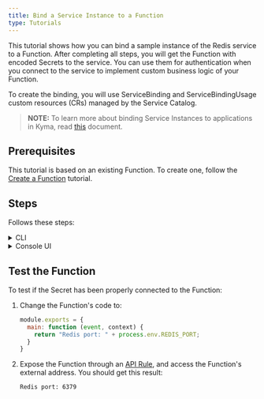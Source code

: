 ```yaml
---
title: Bind a Service Instance to a Function
type: Tutorials
---
```


This tutorial shows how you can bind a sample instance of the Redis service to a Function. After completing all steps, you will get the Function with encoded Secrets to the service. You can use them for authentication when you connect to the service to implement custom business logic of your Function.

To create the binding, you will use ServiceBinding and ServiceBindingUsage custom resources (CRs) managed by the Service Catalog.

>**NOTE:** To learn more about binding Service Instances to applications in Kyma, read [this](/components/service-catalog/#details-provisioning-and-binding) document.

## Prerequisites

This tutorial is based on an existing Function. To create one, follow the [Create a Function](#tutorials-create-a-function) tutorial.

## Steps

Follows these steps:

<div tabs name="steps" group="bind-function">
  <details>
  <summary label="cli">
  CLI
  </summary>

1. Export these variables:

    ```bash
    export NAME={FUNCTION_NAME}
    export NAMESPACE={FUNCTION_NAMESPACE}
    ```

    > **NOTE:** Function takes the name from the Function CR name. The ServiceInstance, ServiceBinding, and ServiceBindingUsage CRs can have different names, but for the purpose of this tutorial, all related resources share a common name defined under the **NAME** variable.

    > **NOTE:** If you already have a Redis instance provisioned on your cluster, move directly to point 6 to create a Service Binding.

2. Provision an Addon CR with the Redis service:

    ```yaml
    cat <<EOF | kubectl apply -f  -
    apiVersion: addons.kyma-project.io/v1alpha1
    kind: AddonsConfiguration
    metadata:
      name: $NAME
      namespace: $NAMESPACE
    spec:
      reprocessRequest: 0
      repositories:
      - url: https://github.com/kyma-project/addons/releases/download/0.11.0/index-testing.yaml
    EOF
    ```

3. Check if the Addon CR was created successfully. The CR phase should state `Ready`:

    ```bash
    kubectl get addons $NAME -n $NAMESPACE -o=jsonpath="{.status.phase}"
    ```

4. Create a ServiceInstance CR. You will use the provisioned [Redis](https://redis.io/) service with its `micro` plan:

    ```yaml
    cat <<EOF | kubectl apply -f -
    apiVersion: servicecatalog.k8s.io/v1beta1
    kind: ServiceInstance
    metadata:
      name: $NAME
      namespace: $NAMESPACE
    spec:
      serviceClassExternalName: redis
      servicePlanExternalName: micro
      parameters:
        imagePullPolicy: Always
    EOF    
    ```

5. Check if the ServiceInstance CR was created successfully. The last condition in the CR status should state `Ready True`:

    ```bash
    kubectl get serviceinstance $NAME -n $NAMESPACE -o=jsonpath="{range .status.conditions[*]}{.type}{'\t'}{.status}{'\n'}{end}"
    ```

6. Create a ServiceBinding CR that points to the newly created Service Instance in the **spec.instanceRef** field:

    ```yaml
    cat <<EOF | kubectl apply -f -
    apiVersion: servicecatalog.k8s.io/v1beta1
    kind: ServiceBinding
    metadata:
      name: $NAME
      namespace: $NAMESPACE
    spec:
      instanceRef:
        name: $NAME
    EOF    
    ```

    > **NOTE:** If you use an existing Service Instance, change **spec.instanceRef.name** to the name of your Service Instance.

7. Check if the ServiceBinding CR was created successfully. The last condition in the CR status should state `Ready True`:

    ```bash
    kubectl get servicebinding $NAME -n $NAMESPACE -o=jsonpath="{range .status.conditions[*]}{.type}{'\t'}{.status}{'\n'}{end}"
    ```

8. Create a ServiceBindingUsage CR:

    ```yaml
    cat <<EOF | kubectl apply -f -
    apiVersion: servicecatalog.kyma-project.io/v1alpha1
    kind: ServiceBindingUsage
    metadata:
      name: $NAME
      namespace: $NAMESPACE
    spec:
      serviceBindingRef:
        name: $NAME
      usedBy:
        kind: serverless-function
        name: $NAME
      parameters:
        envPrefix:
          name: "REDIS_"
    EOF
    ```

    - The **spec.serviceBindingRef** and **spec.usedBy** fields are required. **spec.serviceBindingRef** points to the Service Binding you have just created and **spec.usedBy** points to the Function. More specifically, **spec.usedBy** refers to the name of the related KService CR (`name: $NAME`) and the cluster-specific [UsageKind CR](https://kyma-project.io/docs/components/service-catalog/#custom-resource-usage-kind) (`kind: serverless-function`) that defines how Secrets should be injected to your Function when creating a Service Binding.

    - The **spec.parameters.envPrefix.name** field is optional. It adds a prefix to all environment variables injected in a Secret to the Function when creating a Service Binding. In our example, **envPrefix** is `REDIS_`, so all environmental variables will follow the `REDIS_{env}` naming pattern.

        > **TIP:** It is considered good practice to use **envPrefix**. In some cases, a Function must use several instances of a given ServiceClass. Prefixes allow you to distinguish between instances and make sure that one Secret does not overwrite another one.

9. Check if the ServiceBindingUsage CR was created successfully. The last condition in the CR status should state `Ready True`:

    ```bash
    kubectl get servicebindingusage $NAME -n $NAMESPACE -o=jsonpath="{range .status.conditions[*]}{.type}{'\t'}{.status}{'\n'}{end}"
    ```

10. Retrieve and decode Secret details from the Service Binding:

    ```bash
    kubectl get secret $NAME -n $NAMESPACE -o go-template='{{range $k,$v := .data}}{{printf "%s: " $k}}{{if not $v}}{{$v}}{{else}}{{$v | base64decode}}{{end}}{{"\n"}}{{end}}'
    ```

    You should get a result similar to the following details:

    ```bash
    HOST: hb-redis-micro-0e965585-9699-443f-b987-38bc6af0e416-redis.serverless.svc.cluster.local
    PORT: 6379
    REDIS_PASSWORD: 1tvDcINZvp
    ```

    > **NOTE:** If you added the **REDIS_** prefix for environmental variables in step 6, all variables will start with it. For example, the **PORT** variable will take the form of **REDIS_PORT**.

    </details>
    <details>
    <summary label="console-ui">
    Console UI
    </summary>

To create a binding, you must first create a sample Service Instance to which you can bind the Function. Follow the sections and steps to complete this tutorial.

### Provision a Redis service using an Addon

> **NOTE:** If you already have a Redis instance provisioned on your cluster, move directly to the **Bind the Function to the Service Instance** section.

Follow these steps:

1. Select a Namespace from the drop-down list in the top navigation panel where you want to provision the Redis service.

2. Go to the **Addons** view in the left navigation panel and select **Add New Configuration**.

3. Enter `https://github.com/kyma-project/addons/releases/download/0.11.0/index-testing.yaml` in the **Urls** field. The Addon name is automatically generated.

4. Select **Add** to confirm changes.

    You will see that the Addon has the `Ready` status.

### Create a Service Instance

1. Go to the **Catalog** view where you can see the list of all available Addons and select **[Experimental] Redis**.

2. Select **Add** to provision the Redis ServiceClass and create its instance in your Namespace.

3. Change the **Name** to match the Function, select `micro` from the **Plan** drop-down list, and set **Image pull policy** to `Always`.

    > **NOTE:** The Service Instance, Service Binding, and Service Binding Usage can have different names than the Function, but it is recommended that all related resources share a common name.

4. Select **Create** to confirm changes.

    Wait until the status of the instance changes from `PROVISIONING` to `RUNNING`.

### Bind the Function to the Service Instance

1. Go to the **Functions** view in the left navigation panel and select the Function you want to bind to the Service Instance.

2. Switch to the **Configuration** tab and select **Create Service Binding** in the **Service Bindings** section.

3. Select the Redis service from the **Service Instance** drop-down list, add `REDIS_` as **Prefix for injected variables**, and make sure **Create new Secret** is selected.

4. Select **Create** to confirm changes.

The message appears on the screen confirming that the Service Binding was successfully created, and you will see it in the **Service Bindings** section in your Function, along with environment variable names.

>**NOTE:** The **Prefix for injected variables** field is optional. It adds a prefix to all environment variables injected in a Secret to the Function when creating a Service Binding. In our example, the prefix is set to `REDIS_`, so all environmental variables will follow the `REDIS_{ENVIRONMENT_VARIABLE}` naming pattern.

> **TIP:** It is considered good practice to use prefixes for environment variables. In some cases, a Function must use several instances of a given ServiceClass. Prefixes allow you to distinguish between instances and make sure that one Secret does not overwrite another one.

    </details>
</div>

## Test the Function

To test if the Secret has been properly connected to the Function:

1. Change the Function's code to:​

    ```js
    module.exports = {
      main: function (event, context) {
        return "Redis port: " + process.env.REDIS_PORT;
      }
    }
    ```

2. Expose the Function through an [API Rule](#tutorials-expose-a-function-with-an-api-rule), and access the Function's external address. You should get this result:

    ```text
    Redis port: 6379
    ```
